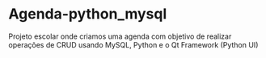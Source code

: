 # Agenda-python_mysql
Projeto escolar onde criamos uma agenda com objetivo de realizar operações de CRUD usando MySQL, Python e o Qt Framework (Python UI)
